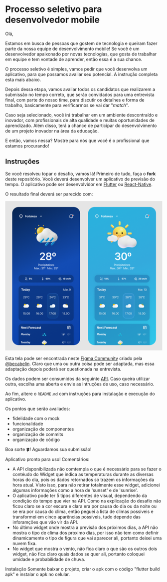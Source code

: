 # Processo seletivo para desenvolvedor mobile

Olá,

Estamos em busca de pessoas que gostem de tecnologia e queiram fazer parte da nossa equipe de desenvolvimento mobile! Se você é um desenvolvedor apaixonado por novas tecnologias, que gosta de trabalhar em equipe e tem vontade de aprender, então essa é a sua chance.

O processo seletivo é simples, vamos pedir que você desenvolva um aplicativo, para que possamos avaliar seu potencial. A instrução completa esta mais abaixo.

Depois dessa etapa, vamos avaliar todos os candidatos que realizarem a submissão no tempo correto, que serão convidados para uma entrevista final, com parte do nosso time, para discutir os detalhes e forma de  trabalho, basicamente para verificarmos se vai dar "_match_".

Caso seja selecionado, você irá trabalhar em um ambiente descontraído e inovador, com profissionais de alta qualidade e muitas oportunidades de aprendizado. Além disso, terá a chance de participar do desenvolvimento de um projeto inovador na área da educação.

E então, vamos nessa? Mostre para nós que você é o profissional que estamos procurando!

## Instruções

Se você resolveu topar o desafio, vamos lá! Primeiro de tudo, faça o **fork** deste repositório. Você deverá desenvolver um aplicativo de previsão do tempo. O aplicativo pode ser desenvolvidor em [Flutter](https://flutter.dev/) ou [React-Native](https://reactnative.dev/).

O resultado final deverá ser parecido com:

![](images/thumbnail-figma.png)

Esta tela pode ser encontrada neste [Figma Community](https://www.figma.com/community/file/1158928016905524023) criado pela [@becabelin](https://www.figma.com/@becabelin). Claro que uma ou outra coisa pode ser adaptada, mas essa adaptação depois poderá ser questionada na entrevista.

Os dados podem ser consumidos da seguinte [API](https://api.hgbrasil.com/weather). Caso queira utilizar outra, escolha uma aberta e envie as intruções de uso, caso necessário.

Ao fim, altere o `README.md` com instruções para instalação e execução do aplicativo.

Os pontos que serão avaliados:

- fidelidade com o mock
- funcionalidade
- organização de componentes
- organização de commits
- organização de código

Boa sorte 🍀! Aguardamos sua submissão!

Aplicativo pronto para uso!
Comentários:

- A API disponibilizada não comtempla o que é necessário para se fazer o contéudo do Widget que indica as temperaturas durante as diversas horas do dia, pois os dados retornados só trazem os informações da hora atual. Visto isso, para não retirar totalmente esse widget, adicionei algumas informações como a hora de 'sunset' e de 'sunrise'. 
- O aplicativo pode ter 5 tipos diferentes de visual, dependendo da condição do tempo que vier na API. Como na explicação do desafio não ficou claro se a cor escura e clara era por causa do dia ou da noite ou se era por causa do clima, então peguei a lista de climas possiveis e transformei em cinco aparências possíveis, tudo depende das inforamções que vão vir da API.
- No último widget onde mostra a previsão dos próximos dias, a API não mostra o tipo de clima dos proximo dias, por isso não tem como definir dinamicamente o tipo de figura que vai aparecer ali, portanto deixei uma nuvem fixa.
- No widget que mostra o vento, não fica claro o que são os outros dois widget, não fica claro quais dados se quer ali, portanto coloquei umidade e probabilidade de chuva.



Instalação
Somente baixar o projeto, criar o apk com o código "flutter build apk" e instalar o apk no celular.
